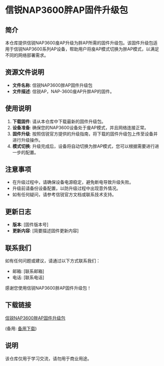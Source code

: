 # 信锐NAP3600胖AP固件升级包

## 简介
本仓库提供信锐NAP3600廋AP升级为胖AP所需的固件升级包。该固件升级包适用于信锐NAP3600系列AP设备，帮助用户将廋AP模式切换为胖AP模式，以满足不同的网络部署需求。

## 资源文件说明
- **文件名称**: 信锐NAP3600胖AP固件升级包
- **文件描述**: 信锐AP，NAP-3600廋AP升胖AP的固件。

## 使用说明
1. **下载固件**: 请从本仓库中下载最新的固件升级包。
2. **设备准备**: 确保您的NAP3600设备处于廋AP模式，并且网络连接正常。
3. **固件升级**: 按照信锐官方提供的升级指南，将下载的固件升级包上传至设备并进行升级操作。
4. **模式切换**: 升级完成后，设备将自动切换为胖AP模式，您可以根据需要进行进一步的配置。

## 注意事项
- 在升级过程中，请确保设备电源稳定，避免断电导致升级失败。
- 升级前请备份设备配置，以防升级过程中出现意外情况。
- 如有任何疑问，请参考信锐官方文档或联系技术支持。

## 更新日志
- **版本**: [固件版本号]
- **更新内容**: [简要描述固件更新内容]

## 联系我们
如有任何问题或建议，请通过以下方式联系我们：
- 邮箱: [联系邮箱]
- 电话: [联系电话]

感谢您使用信锐NAP3600胖AP固件升级包！

## 下载链接
[信锐NAP3600胖AP固件升级包](https://pan.quark.cn/s/836aeaa1bf79) 

(备用: [备用下载](https://pan.baidu.com/s/1Qeyp2AVe4PaS29d4aC8AmA?pwd=1234))

## 说明

该仓库仅用于学习交流，请勿用于商业用途。
